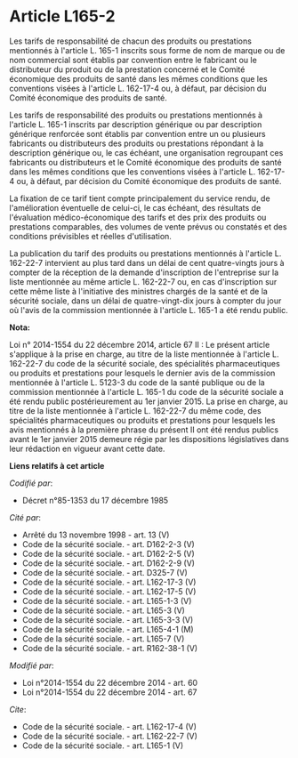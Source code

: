 # Article L165-2

Les tarifs de responsabilité de chacun des produits ou prestations mentionnés à l'article L. 165-1 inscrits sous forme de nom
de marque ou de nom commercial sont établis par convention entre le fabricant ou le distributeur du produit ou de la
prestation concerné et le Comité économique des produits de santé dans les mêmes conditions que les conventions visées à
l'article L. 162-17-4 ou, à défaut, par décision du Comité économique des produits de santé. 

Les tarifs de responsabilité des produits ou prestations mentionnés à l'article L. 165-1 inscrits par description générique
ou par description générique renforcée sont établis par convention entre un ou plusieurs fabricants ou distributeurs des
produits ou prestations répondant à la description générique ou, le cas échéant, une organisation regroupant ces fabricants
ou distributeurs et le Comité économique des produits de santé dans les mêmes conditions que les conventions visées à
l'article L. 162-17-4 ou, à défaut, par décision du Comité économique des produits de santé. 

La fixation de ce tarif tient compte principalement du service rendu, de l'amélioration éventuelle de celui-ci, le cas
échéant, des résultats de l'évaluation médico-économique des tarifs et des prix des produits ou prestations comparables, des
volumes de vente prévus ou constatés et des conditions prévisibles et réelles d'utilisation. 

La publication du tarif des produits ou prestations mentionnés à l'article L. 162-22-7 intervient au plus tard dans un délai
de cent quatre-vingts jours à compter de la réception de la demande d'inscription de l'entreprise sur la liste mentionnée au
même article L. 162-22-7 ou, en cas d'inscription sur cette même liste à l'initiative des ministres chargés de la santé et de
la sécurité sociale, dans un délai de quatre-vingt-dix jours à compter du jour où l'avis de la commission mentionnée à
l'article L. 165-1 a été rendu public.

**Nota:**

Loi n° 2014-1554 du 22 décembre 2014, article 67 II : Le présent article s'applique à la prise en charge, au titre de la
liste mentionnée à l'article L. 162-22-7 du code de la sécurité sociale, des spécialités pharmaceutiques ou produits et
prestations pour lesquels le dernier avis de la commission mentionnée à l'article L. 5123-3 du code de la santé publique ou
de la commission mentionnée à l'article L. 165-1 du code de la sécurité sociale a été rendu public postérieurement au 1er
janvier 2015. La prise en charge, au titre de la liste mentionnée à l'article L. 162-22-7 du même code, des spécialités
pharmaceutiques ou produits et prestations pour lesquels les avis mentionnés à la première phrase du présent II ont été
rendus publics avant le 1er janvier 2015 demeure régie par les dispositions législatives dans leur rédaction en vigueur avant
cette date.

**Liens relatifs à cet article**

_Codifié par_:

  - Décret n°85-1353 du 17 décembre 1985

_Cité par_:

  - Arrêté du 13 novembre 1998 - art. 13 (V)
  - Code de la sécurité sociale. - art. D162-2-3 (V)
  - Code de la sécurité sociale. - art. D162-2-5 (V)
  - Code de la sécurité sociale. - art. D162-2-9 (V)
  - Code de la sécurité sociale. - art. D325-7 (V)
  - Code de la sécurité sociale. - art. L162-17-3 (V)
  - Code de la sécurité sociale. - art. L162-17-5 (V)
  - Code de la sécurité sociale. - art. L165-1-3 (V)
  - Code de la sécurité sociale. - art. L165-3 (V)
  - Code de la sécurité sociale. - art. L165-3-3 (V)
  - Code de la sécurité sociale. - art. L165-4-1 (M)
  - Code de la sécurité sociale. - art. L165-7 (V)
  - Code de la sécurité sociale. - art. R162-38-1 (V)

_Modifié par_:

  - Loi n°2014-1554 du 22 décembre 2014 - art. 60
  - Loi n°2014-1554 du 22 décembre 2014 - art. 67

_Cite_:

  - Code de la sécurité sociale. - art. L162-17-4 (V)
  - Code de la sécurité sociale. - art. L162-22-7 (V)
  - Code de la sécurité sociale. - art. L165-1 (V)
